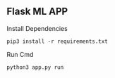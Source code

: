 
## Flask ML APP

Install Dependencies
```
pip3 install -r requirements.txt
```

Run Cmd
```
python3 app.py run
```
